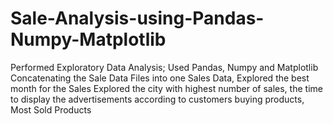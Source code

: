 # Sale-Analysis-using-Pandas-Numpy-Matplotlib
Performed Exploratory Data Analysis; Used Pandas, Numpy and Matplotlib
Concatenating the Sale Data Files into one Sales Data, Explored the best month for the Sales
Explored the city with highest number of sales, the time to display the advertisements according to customers buying products, Most Sold Products 
